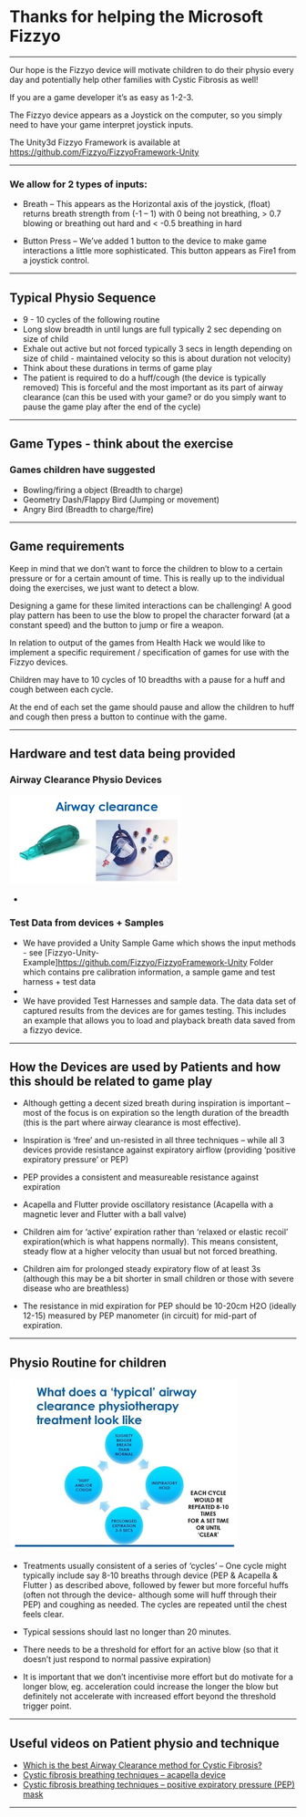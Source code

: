 # Thanks for helping the Microsoft Fizzyo 
----

Our hope is the Fizzyo device will motivate children to do their physio every day and potentially help other families with Cystic Fibrosis as well!

If you are a game developer it’s as easy as 1-2-3.

The Fizzyo device appears as a Joystick on the computer, so you simply need to have your game interpret joystick inputs.

The Unity3d Fizzyo Framework is available  at https://github.com/Fizzyo/FizzyoFramework-Unity 


----
### We allow for 2 types of inputs:

 - Breath – This appears as the Horizontal axis of the joystick, (float) returns breath strength from (-1 – 1) with 0 being not breathing, > 0.7 blowing or breathing out hard and < -0.5 breathing in hard
 
 - Button Press – We’ve added 1 button to the device to make game interactions a little more sophisticated. This button appears as Fire1 from a joystick control.

----

## Typical Physio Sequence

- 9 - 10 cycles of the following routine
- Long slow breadth in until lungs are full typically 2 sec depending on size of child
- Exhale out active but not forced typically 3 secs in length depending on size of child - maintained velocity so this is about duration not velocity) 
- Think about these durations in terms of game play 
- The patient is required to do  a huff/cough (the device is typically removed) This is forceful and the most important as its part of airway clearance (can this be used with your game? or do you simply want to pause the game play after the end of the cycle)

----
## Game Types - think about the exercise

### Games children have suggested
- Bowling/firing a object (Breadth to charge)
- Geometry Dash/Flappy Bird (Jumping or movement)
- Angry Bird (Breadth to charge/fire)

----
## Game requirements

Keep in mind that we don’t want to force the children to blow to a certain pressure or for a certain amount of time. This is really up to the individual doing the exercises, we just want to detect a blow.

Designing a game for these limited interactions can be challenging! A good play pattern has been to use the blow to propel the character forward (at a constant speed) and the button to jump or fire a weapon.

In relation to output of the games from Health Hack we would like to implement a specific requirement / specification of games for use with the Fizzyo devices.

Children may have to 10 cycles of 10 breadths with a pause for a huff and cough between each cycle.

At the end of each set the game should pause and allow the children to huff and cough then press a button to continue with the game.

----
## Hardware and test data being provided

### Airway Clearance Physio Devices

![Airway Clearance Devices](Airway.jpg)


-
### Test Data from devices + Samples

- We have provided a Unity Sample Game which shows the input methods - see [Fizzyo-Unity-Example]https://github.com/Fizzyo/FizzyoFramework-Unity Folder which contains pre calibration information, a sample game and test harness + test data
- 
- We have provided Test Harnesses and sample data. The data data set of captured results from the devices are for games testing. This includes an example that allows you to load and playback breath data saved from a fizzyo device.

----
## How the Devices are used by Patients and how this should be related to game play

- Although getting a decent sized breath during inspiration is important – most of the focus is on expiration so the length duration of the breadth (this is the part where airway clearance is most effective).

- Inspiration is ‘free’ and un-resisted in all three techniques – while all 3 devices provide resistance against expiratory airflow 
(providing ‘positive expiratory pressure’ or PEP)

- PEP provides a consistent and measureable resistance against expiration

- Acapella and Flutter provide oscillatory resistance (Acapella with a magnetic lever and Flutter with a ball valve)

- Children aim for ‘active’ expiration rather than ‘relaxed or elastic recoil’ expiration(which is what happens normally). This means consistent, steady flow at a higher velocity than usual but not forced breathing.  

- Children aim for prolonged steady expiratory flow of at least 3s (although this may be a bit shorter in small children or those with severe disease who are breathless)

- The resistance in mid expiration for PEP should be 10-20cm H2O (ideally 12-15) measured by PEP manometer (in circuit) for mid-part of expiration.

----
## Physio Routine for children

![Physio Routine](Routine.jpg)

- Treatments usually consistent of a series of ‘cycles’ – One cycle might typically include say 8-10 breaths through device (PEP & Acapella & Flutter ) as described above, followed by fewer but more forceful huffs (often not through the device- although some will huff through their PEP) and coughing as needed. The cycles are repeated until the chest feels clear. 

- Typical sessions should last no longer than 20 minutes.

- There needs to be a threshold for effort for an active blow (so that it doesn’t just respond to normal passive expiration) 

- It is important that we don’t incentivise more effort but do motivate for a longer blow, eg. acceleration could increase the longer the blow but definitely not accelerate with increased effort beyond the threshold trigger point.

----
## Useful videos on Patient physio and technique

- [Which is the best Airway Clearance method for Cystic Fibrosis?](https://www.youtube.com/watch?v=Wn5o5AgD9m0)
- [Cystic fibrosis breathing techniques – acapella device](https://www.youtube.com/watch?v=DJFp6A_p2R8)
- [Cystic fibrosis breathing techniques – positive expiratory pressure (PEP) mask](https://www.youtube.com/watch?v=C1SLdjvNg9U)

----

